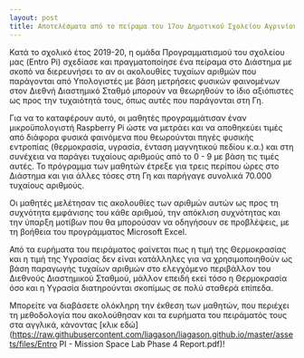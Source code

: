 ```yaml
---
layout: post
title: Αποτελέσματα από το πείραμα του 17ου Δημοτικού Σχολείου Αγρινίου στον Διεθνή Διαστημικό Σταθμό
---
```


Κατά το σχολικό έτος 2019-20, η ομάδα Προγραμματισμού του σχολείου μας (Entro Pi) σχεδίασε και πραγματοποίησε ένα πείραμα στο Διάστημα με σκοπό να διερευνήσει το αν οι ακολουθίες τυχαίων αριθμών που παράγονται από Υπολογιστές με βάση μετρήσεις φυσικών φαινομένων στον Διεθνή Διαστημικό Σταθμό μπορούν να θεωρηθούν το ίδιο αξιόπιστες ως προς την τυχαιότητά τους, όπως αυτές που παράγονται στη Γη.

Για να το καταφέρουν αυτό, οι μαθητές προγραμμάτισαν έναν μικροϋπολογιστή Raspberry Pi ώστε να μετράει και να αποθηκεύει τιμές από διάφορα φυσικά φαινόμενα που θεωρούνται πηγές φυσικής εντροπίας (θερμοκρασία, υγρασία, ένταση μαγνητικού πεδίου κ.α.) και στη συνέχεια να παράγει τυχαίους αριθμούς από το 0 - 9 με βάση τις τιμές αυτές.
Το πρόγραμμα των μαθητών έτρεξε για τρεις περίπου ώρες στο Διάστημα και για άλλες τόσες στη Γη και παρήγαγε συνολικά 70.000 τυχαίους αριθμούς.

Οι μαθητές μελέτησαν τις ακολουθίες των αριθμών αυτών ως προς τη συχνότητα εμφάνισης του κάθε αριθμού, την απόκλιση συχνότητας και την ύπαρξη μοτίβων που θα μπορούσαν να οδηγήσουν σε προβλέψεις, με τη βοήθεια του προγράμματος Microsoft Excel.

Από τα ευρήματα του πειράματος φαίνεται πως η τιμή της Θερμοκρασίας και η τιμή της Υγρασίας δεν είναι κατάλληλες για να χρησιμοποιηθούν ως βάση παραγωγής τυχαίων αριθμών στο ελεγχόμενο περιβάλλον του Διεθνούς Διαστημικού Σταθμού, μάλλον επειδή εκεί τόσο η Θερμοκρασία όσο και η Υγρασία διατηρούνται σκοπίμως σε πολύ σταθερά επίπεδα.

Μπορείτε να διαβάσετε ολόκληρη την έκθεση των μαθητών, που περιέχει τη μεθοδολογία που ακολούθησαν και τα ευρήματα του πειράματός τους στα αγγλικά, κάνοντας [κλικ εδώ](https://raw.githubusercontent.com/liagason/liagason.github.io/master/assets/files/Entro PI - Mission Space Lab Phase 4 Report.pdf)!
